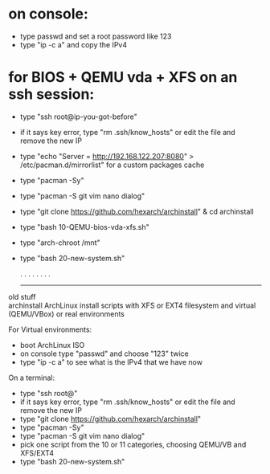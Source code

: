 # on console:
- type passwd and set a root password like 123
- type "ip -c a" and copy the IPv4

# for BIOS + QEMU vda + XFS on an ssh session:
- type "ssh root@ip-you-got-before" 
- if it says key error, type "rm .ssh/know_hosts" or edit the file and remove the new IP
- type "echo "Server = http://192.168.122.207:8080" > /etc/pacman.d/mirrorlist" for a custom packages cache
- type "pacman -Sy"
- type "pacman -S git vim nano dialog"
- type "git clone https://github.com/hexarch/archinstall" & cd archinstall
- type "bash 10-QEMU-bios-vda-xfs.sh"
- type "arch-chroot /mnt"
- type "bash 20-new-system.sh"
  

  .
  .
  .
  .
  .
  .
  .
  .
  
  --------------------------
  
old stuff  
archinstall
ArchLinux install scripts with XFS or EXT4 filesystem and virtual (QEMU/VBox) or real environments

For Virtual environments:
- boot ArchLinux ISO
- on console type "passwd" and choose "123" twice
- type "ip -c a" to see what is the IPv4 that we have now

On a terminal:
- type "ssh root@<ip-you-got-before>" 
- if it says key error, type "rm .ssh/know_hosts" or edit the file and remove the new IP
- type "git clone https://github.com/hexarch/archinstall"
- type "pacman -Sy"
- type "pacman -S git vim nano dialog"
- pick one script from the 10 or 11 categories, choosing QEMU/VB and XFS/EXT4
- type "bash 20-new-system.sh"
